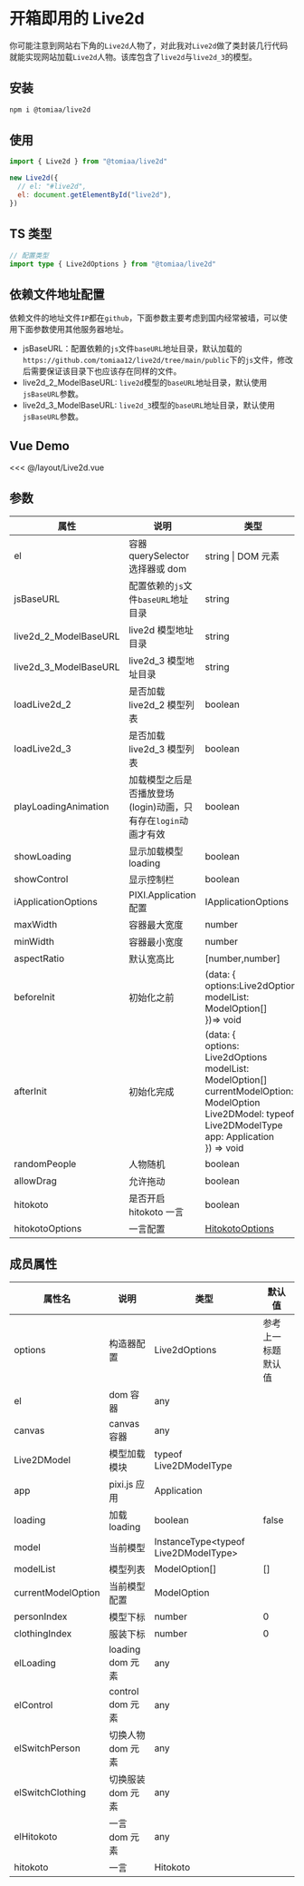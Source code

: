 # 开箱即用的 Live2d

你可能注意到网站右下角的`Live2d`人物了，对此我对`Live2d`做了类封装几行代码就能实现网站加载`Live2d`人物。该库包含了`live2d`与`live2d_3`的模型。

## 安装

```sh
npm i @tomiaa/live2d
```

## 使用

```js
import { Live2d } from "@tomiaa/live2d"

new Live2d({
  // el: "#live2d",
  el: document.getElementById("live2d"),
})
```

## TS 类型

```ts
// 配置类型
import type { Live2dOptions } from "@tomiaa/live2d"
```

## 依赖文件地址配置

依赖文件的地址文件`IP`都在`github`，下面参数主要考虑到国内经常被墙，可以使用下面参数使用其他服务器地址。

- jsBaseURL：配置依赖的`js`文件`baseURL`地址目录，默认加载的`https://github.com/tomiaa12/live2d/tree/main/public`下的`js`文件，修改后需要保证该目录下也应该存在同样的文件。
- live2d_2_ModelBaseURL: `live2d`模型的`baseURL`地址目录，默认使用`jsBaseURL`参数。
- live2d_3_ModelBaseURL: `live2d_3`模型的`baseURL`地址目录，默认使用`jsBaseURL`参数。

## Vue Demo

<<< @/layout/Live2d.vue

## 参数

| 属性                  | 说明                                                           | 类型                                                                                                                                                                                   | 默认值                             |
| --------------------- | -------------------------------------------------------------- | -------------------------------------------------------------------------------------------------------------------------------------------------------------------------------------- | ---------------------------------- |
| el                    | 容器 querySelector 选择器或 dom                                | string \| DOM 元素                                                                                                                                                                     | #live2d                            |
| jsBaseURL             | 配置依赖的`js`文件`baseURL`地址目录                            | string                                                                                                                                                                                 | `tomiaa12.github.io/live2d/public` |
| live2d_2_ModelBaseURL | live2d 模型地址目录                                            | string                                                                                                                                                                                 | 默认使用 jsBaseURL                 |
| live2d_3_ModelBaseURL | live2d_3 模型地址目录                                          | string                                                                                                                                                                                 | 默认使用 jsBaseURL                 |
| loadLive2d_2          | 是否加载 live2d_2 模型列表                                     | boolean                                                                                                                                                                                | true                               |
| loadLive2d_3          | 是否加载 live2d_3 模型列表                                     | boolean                                                                                                                                                                                | true                               |
| playLoadingAnimation  | 加载模型之后是否播放登场(login)动画，只有存在`login`动画才有效 | boolean                                                                                                                                                                                | true                               |
| showLoading           | 显示加载模型 loading                                           | boolean                                                                                                                                                                                | true                               |
| showControl           | 显示控制栏                                                     | boolean                                                                                                                                                                                | true                               |
| iApplicationOptions   | PIXI.Application 配置                                          | IApplicationOptions                                                                                                                                                                    | {}                                 |
| maxWidth              | 容器最大宽度                                                   | number                                                                                                                                                                                 | 400                                |
| minWidth              | 容器最小宽度                                                   | number                                                                                                                                                                                 | 200                                |
| aspectRatio           | 默认宽高比                                                     | [number,number]                                                                                                                                                                        | [10,9]                             |
| beforeInit            | 初始化之前                                                     | (data: {<br />options:Live2dOptions<br />modelList: ModelOption[]<br />})=> void                                                                                                       |                                    |
| afterInit             | 初始化完成                                                     | (data: {<br />options: Live2dOptions<br />modelList: ModelOption[]<br />currentModelOption: ModelOption<br />Live2DModel: typeof Live2DModelType<br />app: Application<br />}) => void |                                    |
| randomPeople          | 人物随机                                                       | boolean                                                                                                                                                                                | true                               |
| allowDrag             | 允许拖动                                                       | boolean                                                                                                                                                                                | true                               |
| hitokoto              | 是否开启 hitokoto 一言                                         | boolean                                                                                                                                                                                | true                               |
| hitokotoOptions       | 一言配置                                                       | [HitokotoOptions](/docs/文章/JS%20Lib/hitokoto.html)                                                                                                                                                                        |                                    |

## 成员属性

| 属性名             | 说明              | 类型                                  | 默认值             |
| ------------------ | ----------------- | ------------------------------------- | ------------------ |
| options            | 构造器配置        | Live2dOptions                         | 参考上一标题默认值 |
| el                 | dom 容器          | any                                   |                    |
| canvas             | canvas 容器       | any                                   |                    |
| Live2DModel        | 模型加载模块      | typeof Live2DModelType                |                    |
| app                | pixi.js 应用      | Application                           |                    |
| loading            | 加载loading       | boolean                               | false              |
| model              | 当前模型          | InstanceType\<typeof Live2DModelType> |                    |
| modelList          | 模型列表          | ModelOption[]                         | []                 |
| currentModelOption | 当前模型配置      | ModelOption                           |                    |
| personIndex        | 模型下标          | number                                | 0                  |
| clothingIndex      | 服装下标          | number                                | 0                  |
| elLoading          | loading dom 元素  | any                                   |                    |
| elControl          | control dom 元素  | any                                   |                    |
| elSwitchPerson     | 切换人物 dom 元素 | any                                   |                    |
| elSwitchClothing   | 切换服装 dom 元素 | any                                   |                    |
| elHitokoto         | 一言 dom 元素     | any                                   |                    |
| hitokoto           | 一言              | Hitokoto                              |                    |

